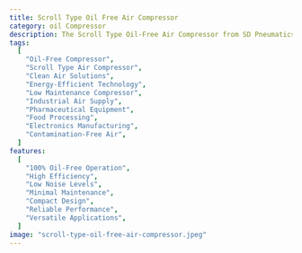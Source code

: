 ```yaml
---
title: Scroll Type Oil Free Air Compressor
category: oil Compressor
description: The Scroll Type Oil-Free Air Compressor from SD Pneumatics is engineered to provide highly efficient, clean, and oil-free compressed air for critical applications. Its advanced scroll technology ensures quiet operation, minimal maintenance, and high energy efficiency, making it an ideal choice for industries like pharmaceuticals, electronics, and food processing. This compressor delivers consistent, pure air without the risk of oil contamination, ensuring smooth and reliable performance. Its compact design also makes it suitable for environments with space constraints, offering dependable, oil-free operation for sensitive processes.
tags:
  [
    "Oil-Free Compressor",
    "Scroll Type Air Compressor",
    "Clean Air Solutions",
    "Energy-Efficient Technology",
    "Low Maintenance Compressor",
    "Industrial Air Supply",
    "Pharmaceutical Equipment",
    "Food Processing",
    "Electronics Manufacturing",
    "Contamination-Free Air",
  ]
features:
  [
    "100% Oil-Free Operation",
    "High Efficiency",
    "Low Noise Levels",
    "Minimal Maintenance",
    "Compact Design",
    "Reliable Performance",
    "Versatile Applications",
  ]
image: "scroll-type-oil-free-air-compressor.jpeg"
---
```


<!-- @format -->
